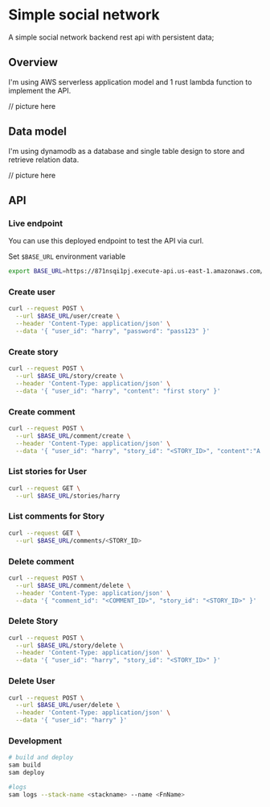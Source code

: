 # Simple social network

A simple social network backend rest api with persistent data;

## Overview

I'm using AWS serverless application model and 1 rust lambda function to implement the API.

// picture here

## Data model

I'm using dynamodb as a database and single table design to store and retrieve relation data.


// picture here


## API

### Live endpoint
You can use this deployed endpoint to test the API via curl.

Set `$BASE_URL` environment variable
```bash
export BASE_URL=https://871nsqi1pj.execute-api.us-east-1.amazonaws.com/Prod
```

### Create user
```bash
curl --request POST \
  --url $BASE_URL/user/create \
  --header 'Content-Type: application/json' \
  --data '{ "user_id": "harry", "password": "pass123" }'
```

### Create story
```bash
curl --request POST \
  --url $BASE_URL/story/create \
  --header 'Content-Type: application/json' \
  --data '{ "user_id": "harry", "content": "first story" }'
```

### Create comment
```bash
curl --request POST \
  --url $BASE_URL/comment/create \
  --header 'Content-Type: application/json' \
  --data '{ "user_id": "harry", "story_id": "<STORY_ID>", "content":"A comment" }'
```

### List stories for User
```bash
curl --request GET \
  --url $BASE_URL/stories/harry
```

### List comments for Story
```bash
curl --request GET \
  --url $BASE_URL/comments/<STORY_ID>
```

### Delete comment
```bash
curl --request POST \
  --url $BASE_URL/comment/delete \
  --header 'Content-Type: application/json' \
  --data '{ "comment_id": "<COMMENT_ID>", "story_id": "<STORY_ID>" }'
```

### Delete Story
```bash
curl --request POST \
  --url $BASE_URL/story/delete \
  --header 'Content-Type: application/json' \
  --data '{ "user_id": "harry", "story_id": "<STORY_ID>" }'
```

### Delete User
```bash
curl --request POST \
  --url $BASE_URL/user/delete \
  --header 'Content-Type: application/json' \
  --data '{ "user_id": "harry" }'
```

### Development
```bash
# build and deploy
sam build
sam deploy

#logs
sam logs --stack-name <stackname> --name <FnName>
```
